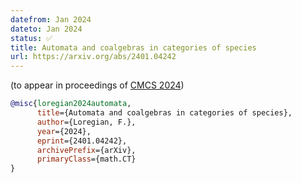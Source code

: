 ```yaml
---
datefrom: Jan 2024
dateto: Jan 2024
status: ✅
title: Automata and coalgebras in categories of species
url: https://arxiv.org/abs/2401.04242
---
```


(to appear in proceedings of [CMCS 2024](https://www.coalg.org/cmcs24/))

```bibtex
@misc{loregian2024automata,
      title={Automata and coalgebras in categories of species}, 
      author={Loregian, F.},
      year={2024},
      eprint={2401.04242},
      archivePrefix={arXiv},
      primaryClass={math.CT}
}
```
